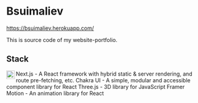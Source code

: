 # Bsuimaliev
https://bsuimaliev.herokuapp.com/

This is source code of my website-portfolio.

## Stack
<img disabled align="left" src="https://pbs.twimg.com/profile_images/1244925541448286208/rzylUjaf_400x400.jpg" width="22px" alt="Chakra UI"/>Next.js - A React framework with hybrid static & server rendering, and route pre-fetching, etc.
Chakra UI - A simple, modular and accessible component library for React
Three.js - 3D library for JavaScript
Framer Motion - An animation library for React
